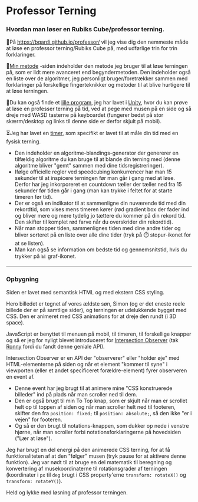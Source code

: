 # Professor Terning

### Hvordan man løser en Rubiks Cube/professor terning.
:scroll:På https://bqardi.github.io/professor/ vil jeg vise dig den nemmeste måde at løse en professor terning/Rubiks Cube på, med udførlige trin for trin forklaringer.

:1st_place_medal:[Min metode](https://bqardi.github.io/professor/my-method.html) -siden indeholder den metode jeg bruger til at løse terningen på, som er lidt mere avanceret end begyndermetoden. Den indeholder også en liste over de algoritmer, jeg personligt bruger/foretrækker sammen med forklaringer på forskellige fingerteknikker og metoder til at blive hurtigere til at løse terningen.

:jigsaw:Du kan også finde et [lille program](https://bqardi.github.io/professor/online-cube.html), jeg har lavet i [Unity](https://unity.com/), hvor du kan prøve at løse en professer terning på tid, ved at pege med musen på en side og så dreje med WASD tasterne på keyboardet (fungerer bedst på stor skærm/desktop og links til denne side er derfor skjult på mobil).

:hourglass_flowing_sand:Jeg har lavet en [timer](https://bqardi.github.io/professor/timer.html), som specifikt er lavet til at måle din tid med en fysisk terning.
* Den indeholder en algoritme-blandings-generator der genererer en tilfældig algoritme du kan bruge til at blande din terning med (denne algoritme bliver "gemt" sammen med dine tidsregistreringer).
* Ifølge officielle regler ved speedcubing konkurrencer har man 15 sekunder til at inspicere terningen før man går i gang med at løse. Derfor har jeg inkorporeret en countdown tæller der tæller ned fra 15 sekunder før tiden går i gang (man kan trykke i feltet for at starte timeren før tid).
* Der er også en indikator til at sammenligne din nuværende tid med din rekordtid, som vises mens timeren kører (rød gradient box der fader ind og bliver mere og mere tydelig jo tættere du kommer på din rekord tid. Den skifter til komplet rød farve når du overskrider din rekordtid).
* Når man stopper tiden, sammenlignes tiden med dine andre tider og bliver sorteret på en liste over alle dine tider (tryk på :stopwatch: stopur-ikonet for at se listen).
* Man kan også se information om bedste tid og gennemsnitstid, hvis du trykker på :bar_chart: graf-ikonet.
---
### Opbygning
Siden er lavet med semantisk HTML og med ekstern CSS styling.

Hero billedet er tegnet af vores ældste søn, Simon (og er det eneste reele billede der er på samtlige sider), og terningen er udelukkende bygget med CSS. Den er animeret med CSS animations for at dreje den rundt (i 3D space).

JavaScript er benyttet til menuen på mobil, til timeren, til forskellige knapper og så er jeg for nyligt blevet introduceret for [Intersection Observer](https://developer.mozilla.org/en-US/docs/Web/API/Intersection_Observer_API) (tak [Ronny](https://github.com/ronfrontweb) fordi du fandt denne geniale API).

Intersection Observer er en API der "observerer" eller "holder øje" med HTML-elementerne på siden og når et element "kommer til syne" i viewporten (eller et andet specificeret forældre-element) fyrer observeren en event af.
* Denne event har jeg brugt til at animere mine "CSS konstruerede billeder" ind på plads når man scroller ned til dem.
* Den er også brugt til min To Top knap, som er skjult når man er scrollet helt op til toppen af siden og når man scroller helt ned til footeren, skifter den fra `position: fixed;` til `position: absolute;`, så den ikke "er i vejen" for footeren.
* Og så er den brugt til notations-knappen, som dukker op nede i venstre hjørne, når man scroller forbi notationsforklaringerne på hovedsiden ("Lær at løse").

Jeg har brugt en del energi på den animerede CSS terning, for at få funktionaliteten af at den "følger" musen (tryk pause for at aktivere denne funktion). Jeg var nødt til at bruge en del matematik til beregning og konvertering af musekoordinaterne til rotationsgrader af terningen (koordinater i `px` til `deg` brugt i CSS property'erne `transform: rotateX()` og `transform: rotateY()`).

Held og lykke med løsning af professor terningen.
